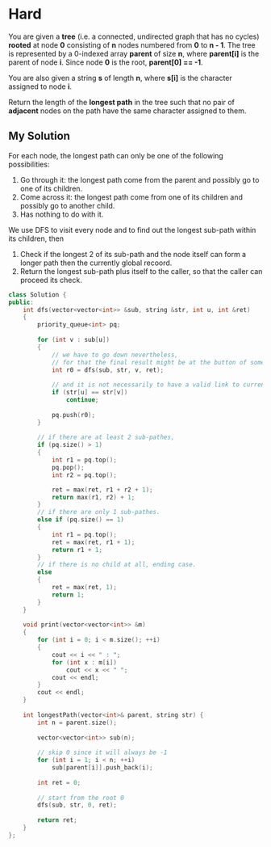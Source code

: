 # Hard

You are given a **tree** (i.e. a connected, undirected graph that has no cycles) **rooted** at node **0** consisting of **n** nodes numbered from **0** to **n - 1**. The tree is represented by a 0-indexed array **parent** of size **n**, where **parent[i]** is the parent of node **i**. Since node **0** is the root, **parent[0] == -1**.

You are also given a string **s** of length **n**, where **s[i]** is the character assigned to node **i**.

Return the length of the **longest path** in the tree such that no pair of **adjacent** nodes on the path have the same character assigned to them.

## My Solution

For each node, the longest path can only be one of the following possibilities:

1. Go through it: the longest path come from the parent and possibly go to one of its children.
2. Come across it: the longest path come from one of its children and possibly go to another child.
3. Has nothing to do with it.

We use DFS to visit every node and to find out the longest sub-path within its children, then

1. Check if the longest 2 of its sub-path and the node itself can form a longer path then the currently global recoord.
2. Return the longest sub-path plus itself to the caller, so that the caller can proceed its check.

```cpp
class Solution {
public:
    int dfs(vector<vector<int>> &sub, string &str, int u, int &ret)
    {
        priority_queue<int> pq;
        
        for (int v : sub[u])
        {
            // we have to go down nevertheless,
            // for that the final result might be at the button of some where,
            int r0 = dfs(sub, str, v, ret);
            
            // and it is not necessarily to have a valid link to current node.
            if (str[u] == str[v])
                continue;
            
            pq.push(r0);
        }
        
        // if there are at least 2 sub-pathes,
        if (pq.size() > 1)
        {
            int r1 = pq.top();
            pq.pop();
            int r2 = pq.top();

            ret = max(ret, r1 + r2 + 1);
            return max(r1, r2) + 1;
        }
        // if there are only 1 sub-pathes.
        else if (pq.size() == 1)
        {
            int r1 = pq.top();
            ret = max(ret, r1 + 1);
            return r1 + 1;
        }
        // if there is no child at all, ending case.
        else
        {
            ret = max(ret, 1);
            return 1;
        }
    }
    
    void print(vector<vector<int>> &m)
    {
        for (int i = 0; i < m.size(); ++i)
        {
            cout << i << " : ";
            for (int x : m[i])
                cout << x << " ";
            cout << endl;
        }
        cout << endl;
    }
    
    int longestPath(vector<int>& parent, string str) {
        int n = parent.size();
        
        vector<vector<int>> sub(n);
        
        // skip 0 since it will always be -1
        for (int i = 1; i < n; ++i)
            sub[parent[i]].push_back(i);
        
        int ret = 0;
    
        // start from the root 0
        dfs(sub, str, 0, ret);
        
        return ret;
    }
};
```
